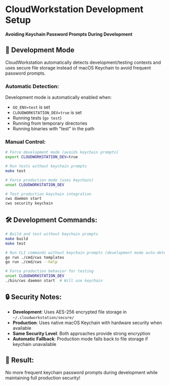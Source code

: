 # CloudWorkstation Development Setup
**Avoiding Keychain Password Prompts During Development**

## 🔐 **Development Mode**

CloudWorkstation automatically detects development/testing contexts and uses secure file storage instead of macOS Keychain to avoid frequent password prompts.

### **Automatic Detection:**
Development mode is automatically enabled when:
- `GO_ENV=test` is set
- `CLOUDWORKSTATION_DEV=true` is set  
- Running tests (`go test`)
- Running from temporary directories
- Running binaries with "test" in the path

### **Manual Control:**
```bash
# Force development mode (avoids keychain prompts)
export CLOUDWORKSTATION_DEV=true

# Run tests without keychain prompts
make test

# Force production mode (uses keychain)
unset CLOUDWORKSTATION_DEV

# Test production keychain integration
cws daemon start
cws security keychain
```

## 🛠️ **Development Commands:**
```bash
# Build and test without keychain prompts
make build
make test

# Run CLI commands without keychain prompts (development mode auto-detected)
go run ./cmd/cws templates
go run ./cmd/cws --help

# Force production behavior for testing
unset CLOUDWORKSTATION_DEV
./bin/cws daemon start  # Will use keychain
```

## 🔒 **Security Notes:**
- **Development**: Uses AES-256 encrypted file storage in `~/.cloudworkstation/secure/`
- **Production**: Uses native macOS Keychain with hardware security when available
- **Same Security Level**: Both approaches provide strong encryption
- **Automatic Fallback**: Production mode falls back to file storage if keychain unavailable

## 🎯 **Result:**
No more frequent keychain password prompts during development while maintaining full production security!